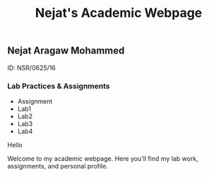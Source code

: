 <!DOCTYPE html>
<html lang="en">
<head>
  <meta charset="UTF-8">
  <title>Nejat's Academic Webpage</title>
  <meta name="viewport" content="width=device-width, initial-scale=1.0">
</head>
<body>
  <header>
    <h1>Nejat's Academic Webpage</h1>
  </header>

  <section id="profile">
    <h2>Nejat Aragaw Mohammed</h2>
    <p>ID: NSR/0625/16</p>
  </section>

  <nav aria-label="Lab sections">
    <h3>Lab Practices & Assignments</h3>
    <ul>
      <li>Assignment</li>
      <li>Lab1</li>
      <li>Lab2</li>
      <li>Lab3</li>
      <li>Lab4</li>
    </ul>
  </nav>

  <section id="intro">
    <p>Hello</p>
    <p>Welcome to my academic webpage. Here you'll find my lab work, assignments, and personal profile.</p>
  </section>
</body>
</html>
